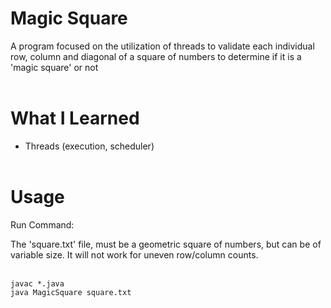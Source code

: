 # Magic Square
A program focused on the utilization of threads to validate each individual row, column and diagonal of a square of numbers to determine if it is a 'magic square' or not<br><br>


# What I Learned
* Threads (execution, scheduler)<br><br>


# Usage
Run Command:<br>

The 'square.txt' file, must be a geometric square of numbers, but can be of variable size. It will not work for uneven row/column counts.<br><br>

`javac *.java`<br>
`java MagicSquare square.txt`
